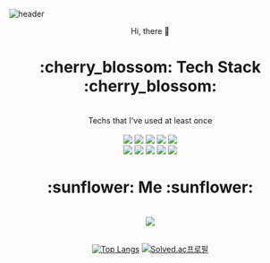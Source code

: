 ![header](https://capsule-render.vercel.app/api?type=Waving&color=db706c&height=200&section=header&text=Jamong%20Honey%20Black&fontSize=70&fontColor=ffffff)

<div align="center">
Hi, there 👋

<h1> :cherry_blossom: Tech Stack :cherry_blossom: </h1><br>
Techs that I've used at least once<br><br>
<img src="https://img.shields.io/badge/C-A8B9CC?style=flat-square&logo=C&logoColor=white"/>
<img src="https://img.shields.io/badge/C++-00599C?style=flat-square&logo=C%2B%2B&logoColor=white"/>
<img src="https://img.shields.io/badge/Python-3776AB?style=flat-square&logo=Python&logoColor=white"/>
<img src="https://img.shields.io/badge/Java-007396?style=flat-square&logo=Java&logoColor=white"/>
<img src="https://img.shields.io/badge/Android-3DDC84?style=flat-square&logo=Android&logoColor=white"/><br>
<img src="https://img.shields.io/badge/HTML5-E34F26?style=flat-square&logo=HTML5&logoColor=white"/>
<img src="https://img.shields.io/badge/CSS3-1572B6?style=flat-square&logo=CSS3&logoColor=white"/>
<img src="https://img.shields.io/badge/JavaScript-F7DF1E?style=flat-square&logo=JavaScript&logoColor=white"/>
<img src="https://img.shields.io/badge/MySQL-4479A1?style=flat-square&logo=MySQL&logoColor=white"/>
<img src="https://img.shields.io/badge/Spring Boot-6DB33F?style=flat-square&logo=SpringBoot&logoColor=white"/>

<h1> :sunflower: Me :sunflower: </h1><br>
<a href="kingka7806@gmail.com" target="_blank"><img src="https://img.shields.io/badge/Gmail-EA4335?style=flat-square&logo=Gmail&logoColor=white"/></a><br><br>

[![Top Langs](https://github-readme-stats.vercel.app/api/top-langs/?username=JHB98&layout=compact)](https://github.com/anuraghazra/github-readme-stats)
[![Solved.ac프로필](http://mazassumnida.wtf/api/v2/generate_badge?boj=wjdanstn7806)](https://solved.ac/wjdanstn7806)
